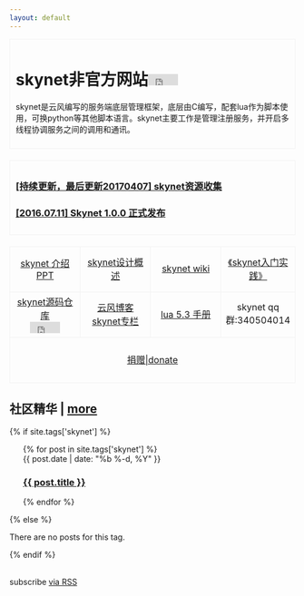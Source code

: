 ```yaml
---
layout: default
---
```


<style>
.jipai-clearfix:after{content:"";display:table}
.jipai-clearfix:after{clear:both}
.jipai-clearfix{zoom:1}

ul{list-style:none}

.box{border:1px solid #f2f2f2;padding:10px;margin-bottom:20px;}

table td{text-align:center;border:1px solid #f2f2f2;width:25%;height:80px;}

</style>
<div class="home">

  <div class="box">
  <h1 class="page-heading">skynet非官方网站<iframe src="http://ghbtns.com/github-btn.html?user=skynetclub&repo=skynetclub.github.io&type=star&count=false&size=none" frameborder="0" scrolling="0" width="53px" height="20px"></iframe></h1>
  <p>skynet是云风编写的服务端底层管理框架，底层由C编写，配套lua作为脚本使用，可换python等其他脚本语言。skynet主要工作是管理注册服务，并开启多线程协调服务之间的调用和通讯。</p>
  </div>
  
  <div class="box">
  <h3><a href="/skynet/resource.html" title="skynet资源收集">[持续更新，最后更新20170407] skynet资源收集</a></h3>
  <h3><a href="http://blog.codingnow.com/2016/07/skynet_released.html" title="Skynet 1.0.0 正式发布" target="_blank">[2016.07.11] Skynet 1.0.0 正式发布</a></h3>
  </div>

  <table style="width:100%;">
  <tr>
  <td><a href="http://pan.baidu.com/s/1i3qp7b3" title="skynet 介绍PPT" target="_blank">skynet 介绍PPT</a></td>
  <td><a href="http://blog.codingnow.com/2012/09/the_design_of_skynet.html" title="skynet设计概述" target="_blank">skynet设计概述</a></td>
  <td><a href="https://github.com/cloudwu/skynet/wiki" title="skynet wiki" target="_blank">skynet wiki</a></td>
  <td><a href="/book" title="《skynet入门实践》" target="_blank">《skynet入门实践》</a></td>
  </tr>
  <tr>
  <td><a href="https://github.com/cloudwu/skynet" title="skynet源码仓库" target="_blank">skynet源码仓库</a><br /><iframe src="http://ghbtns.com/github-btn.html?user=cloudwu&repo=skynet&type=star&count=false&size=none" frameborder="0" scrolling="0" width="53px" height="20px"></iframe></td>
  <td><a href="http://blog.codingnow.com/eo/skynet/" title="云风博客skynet专栏" target="_blank">云风博客skynet专栏</a></td>
  <td><a href="http://cloudwu.github.io/lua53doc/" title="lua 5.3 手册" target="_blank">lua 5.3 手册</a></td>
  <td>skynet qq群:340504014</td>
  </tr>
  <tr><td colspan="4"><a href="/donate.html" target="_blank">捐赠|donate</a></td></tr>
  </table>
  
  <h2 class="page-heading">社区精华 | <a href="/topics" title="更多">more</a></h2>
  {% if site.tags['skynet'] %}
      <ul class="post-list">
        {% for post in site.tags['skynet'] %}
          <li>
            <span class="post-meta">{{ post.date | date: "%b %-d, %Y" }}</span>
            <h3>
              <a class="post-link" href="{{ post.url | prepend: site.baseurl }}">{{ post.title }}</a>
            </h3>
          </li>
        {% endfor %}
      </ul>
  {% else %}
      <p>There are no posts for this tag.</p>
  {% endif %}
  
 
    
  <p class="rss-subscribe"><br/>subscribe <a href="{{ "/feed.xml" | prepend: site.baseurl }}">via RSS</a></p>

</div>
